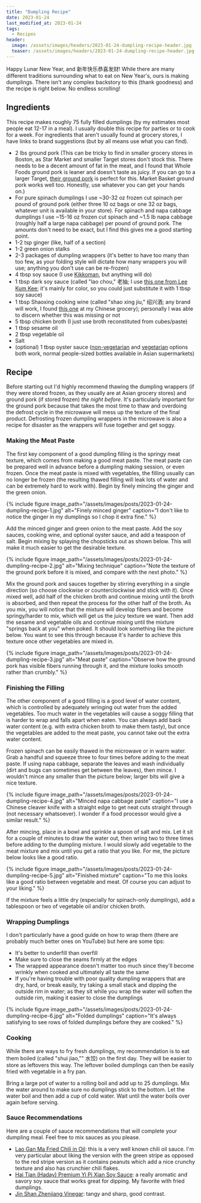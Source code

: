 ```yaml
---
title: "Dumpling Recipe"
date: 2023-01-24
last_modified_at: 2023-01-24
tags:
  - Recipes
header:
  image: /assets/images/headers/2023-01-24-dumpling-recipe-header.jpg
  teaser: /assets/images/headers/2023-01-24-dumpling-recipe-header.jpg
---
```


Happy Lunar New Year, and 新年快乐恭喜发财! While there are many different traditions surrounding what to eat on New Year's, ours is making dumplings. There isn't any complex backstory to this (thank goodness) and the recipe is right below. No endless scrolling!

## Ingredients

This recipe makes roughly 75 fully filled dumplings (by my estimates most people eat 12-17 in a meal). I usually double this recipe for parties or to cook for a week. For ingredients that aren't usually found at grocery stores, I have links to brand suggestions (but by all means use what you can find).

* 2 lbs ground pork (This can be tricky to find in smaller grocery stores in Boston, as Star Market and smaller Target stores don't stock this. There needs to be a decent amount of fat in the meat, and I found that Whole Foods ground pork is leaner and doesn't taste as juicy. If you can go to a larger Target, [their ground pork](https://www.target.com/p/ground-pork-1lb-good-38-gather-8482/-/A-15013961) is perfect for this. Market Basket ground pork works well too. Honestly, use whatever you can get your hands on.) 
* For pure spinach dumplings I use ~30-32 oz frozen cut spinach per pound of ground pork (either three 10 oz bags or one 32 oz bags, whatever unit is available in your store). For spinach and napa cabbage dumplings I use ~15-16 oz frozen cut spinach and ~1.5 lb napa cabbage (roughly half a large napa cabbage) per pound of ground pork. The amounts don't need to be exact, but I find this gives me a good starting point.
* 1-2 tsp ginger (like, half of a section)
* 1-2 green onion stalks
* 2-3 packages of dumpling wrappers (it's better to have too many than too few, as your folding style will dictate how many wrappers you will use; anything you don't use can be re-frozen)
* 4 tbsp soy sauce (I use [Kikkoman](https://kikkomanusa.com/homecooks/products/soy-sauce-non-gmo/), but anything will do) 
* 1 tbsp dark soy sauce (called "lao chou," 老抽; I use [this one from Lee Kum Kee](https://usa.lkk.com/en/products/premium-dark-soy-sauce); it's mainly for color, so you could just substitute it with 1 tbsp soy sauce)
* 1 tbsp Shaoxing cooking wine (called "shao xing jiu," 绍兴酒; any brand will work, I found [this one](https://goldenfortuneusa.com/products/dried-food-seasoning-sauces-mixes-spices/rich-pagoda-shaoxing-cooking-wine-060280) at my Chinese grocery); personally I was able to discern whether this was missing or not 
* 5 tbsp chicken broth (I just use broth reconstituted from cubes/paste)
* 1 tbsp sesame oil
* 2 tbsp vegetable oil
* Salt
* (optional) 1 tbsp oyster sauce ([non-vegetarian](https://usa.lkk.com/en/foodservices/products/panda-brand-oyster-flavored-sauce-2) and [vegetarian](https://usa.lkk.com/en/foodservices/products/vegetarian-mushroom-flavored-stir-fry-sauce) options both work, normal people-sized bottles available in Asian supermarkets)

## Recipe

Before starting out I'd highly recommend thawing the dumpling wrappers (if they were stored frozen, as they usually are at Asian grocery stores) and ground pork (if stored frozen) _the night before_. It's particularly important for the ground pork because that takes the most time to thaw and overdoing the defrost cycle in the microwave will mess up the texture of the final product. Defrosting frozen dumpling wrappers in the microwave is also a recipe for disaster as the wrappers will fuse together and get soggy.

### Making the Meat Paste

The first key component of a good dumpling filling is the springy meat texture, which comes from making a good meat paste. The meat paste can be prepared well in advance before a dumpling making session, or even frozen. Once the meat paste is mixed with vegetables, the filling usually can no longer be frozen (the resulting thawed filling will leak lots of water and can be extremely hard to work with). Begin by finely mincing the ginger and the green onion. 

{% include figure image_path="/assets/images/posts/2023-01-24-dumpling-recipe-1.jpg" alt="Finely minced ginger" caption="I don't like to notice the ginger in my dumplings so I chop it extra fine." %}

Add the minced ginger and green onion to the meat paste. Add the soy sauces, cooking wine, and optional oyster sauce, and add a teaspoon of salt. Begin mixing by splaying the chopsticks out as shown below. This will make it much easier to get the desirable texture. 

{% include figure image_path="/assets/images/posts/2023-01-24-dumpling-recipe-2.jpg" alt="Mixing technique" caption="Note the texture of the ground pork before it is mixed, and compare with the next photo." %}

Mix the ground pork and sauces together by stirring everything in a single direction (so choose clockwise or counterclockwise and stick with it). Once mixed well, add half of the chicken broth and continue mixing until the broth is absorbed, and then repeat the process for the other half of the broth. As you mix, you will notice that the mixture will develop fibers and become springy/harder to mix, which will get us the juicy texture we want. Then add the sesame and vegetable oils and continue mixing until the mixture "springs back at you" when poked. It should look something like the picture below. You want to see this through because it's harder to achieve this texture once other vegetables are mixed in. 

{% include figure image_path="/assets/images/posts/2023-01-24-dumpling-recipe-3.jpg" alt="Meat paste" caption="Observe how the ground pork has visible fibers running through it, and the mixture looks smooth rather than crumbly." %}

### Finishing the Filling

The other component of a good filling is a good level of water content, which is controlled by adequately wringing out water from the added vegetables. Too much water in the vegetables will cause a soggy filling that is harder to wrap and falls apart when eaten. You can always add back water content (e.g. with extra chicken broth to make them tasty), but once the vegetables are added to the meat paste, you cannot take out the extra water content.

Frozen spinach can be easily thawed in the microwave or in warm water. Grab a handful and squeeze three to four times before adding to the meat paste. If using napa cabbage, separate the leaves and wash individually (dirt and bugs can sometimes get between the leaves), then mince. I wouldn't mince any smaller than the picture below; larger bits will give a nice texture.

{% include figure image_path="/assets/images/posts/2023-01-24-dumpling-recipe-4.jpg" alt="Minced napa cabbage paste" caption="I use a Chinese cleaver knife with a straight edge to get neat cuts straight through (not necessary whatsoever). I wonder if a food processor would give a similar result." %}

After mincing, place in a bowl and sprinkle a spoon of salt and mix. Let it sit for a couple of minutes to draw the water out, then wring two to three times before adding to the dumpling mixture. I would slowly add vegetable to the meat mixture and mix until you get a ratio that you like. For me, the picture below looks like a good ratio.

{% include figure image_path="/assets/images/posts/2023-01-24-dumpling-recipe-5.jpg" alt="Finished mixture" caption="To me this looks like a good ratio between vegetable and meat. Of course you can adjust to your liking." %}

If the mixture feels a little dry (especially for spinach-only dumplings), add a tablespoon or two of vegetable oil and/or chicken broth.

### Wrapping Dumplings

I don't particularly have a good guide on how to wrap them (there are probably much better ones on YouTube) but here are some tips:

* It's better to underfill than overfill
* Make sure to close the seams firmly at the edges
* The wrapped appearance doesn't matter too much since they'll become wrinkly when cooked and ultimately all taste the same
* If you're having trouble with poor quality dumpling wrappers that are dry, hard, or break easily, try taking a small stack and dipping the outside rim in water; as they sit while you wrap the water will soften the outside rim, making it easier to close the dumplings

{% include figure image_path="/assets/images/posts/2023-01-24-dumpling-recipe-6.jpg" alt="Folded dumplings" caption="It's always satisfying to see rows of folded dumplings before they are cooked." %}

### Cooking

While there are ways to fry fresh dumplings, my recommendation is to eat them boiled (called "shui jiao,"" 水饺) on the first day. They will be easier to store as leftovers this way. The leftover boiled dumplings can then be easily fried with vegetable in a fry pan.

Bring a large pot of water to a rolling boil and add up to 25 dumplings. Mix the water around to make sure no dumplings stick to the bottom. Let the water boil and then add a cup of cold water. Wait until the water boils over again before serving.

### Sauce Recommendations

Here are a couple of sauce recommendations that will complete your dumpling meal. Feel free to mix sauces as you please.

* [Lao Gan Ma Fried Chili in Oil](https://www.laoganmausa.com/products): this is a very well known chili oil sauce. I'm very particular about liking the version with the green stripe as opposed to the red stripe version as it contains peanuts which add a nice crunchy texture and also has crunchier chili flakes.
* [Hai Tian (Haday) Premium Yi Pi Xian Soy Sauce](http://www.haitian-food.com/en/index.php?ac=article&at=list&tid=409): a really aromatic and savory soy sauce that works great for dipping. My favorite with fried dumplings. 
* [Jin Shan Zhenjiang Vinegar](https://www.amazon.com/%E9%95%87%E6%B1%9F%E9%A6%99%E9%86%8B-Chinkiang-Zhen-Jiang-Vinegar/dp/B07BXK1WT3): tangy and sharp, good contrast.
